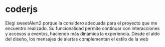 # coderjs
Elegí sweetAlert2 porque la considero adecuada para el proyecto que me encuentro realizado.
Su funcionalidad permite continuar con interacciones y accesos a eventos, haciendo más dinámica la experiencia.
Desde el aldo del diseño, los mensajes de alertas complementan el estilo de la web
